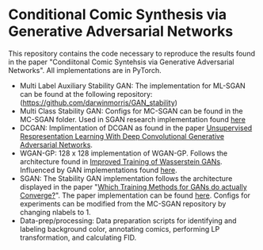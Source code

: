 # Conditional Comic Synthesis via Generative Adversarial Networks
This repository contains the code necessary to reproduce the results found in the paper "Condiitonal Comic Syntehsis via Generative Adversarial Networks". All implementations are in PyTorch. 

- Multi Label Auxiliary Stability GAN: The implementation for ML-SGAN can be found at the following repository: (https://github.com/darwinmorris/GAN_stability)
- Multi Class Stability GAN: Configs for MC-SGAN can be found in the MC-SGAN folder. Used in SGAN research implementation found [here](https://github.com/LMescheder/GAN_stability)
- DCGAN: Implimentation of DCGAN as found in the paper [Unsupervised Respresentation Learning With Deep Convolutional Generative Adversarial Networks](https://arxiv.org/pdf/1511.06434.pdf).
- WGAN-GP: 128 x 128 implementation of WGAN-GP. Follows the architecture found in [Improved Training of Wasserstein GANs](https://arxiv.org/pdf/1704.00028.pdf). Influenced by GAN implementations found [here](https://github.com/aladdinpersson/Machine-Learning-Collection).
- SGAN: The Stability GAN implementation follows the architecture displayed in the paper "[Which Training Methods for GANs do actually Converge?](https://avg.is.tuebingen.mpg.de/publications/meschedericml2018)". The paper implementation can be found [here](https://github.com/LMescheder/GAN_stability). Configs for experiments can be modified from the MC-SGAN repository by changing nlabels to 1.
- Data-prep/processing: Data preparation scripts for identifying and labeling background color, annotating comics, performing LP transformation, and calculating FID.
